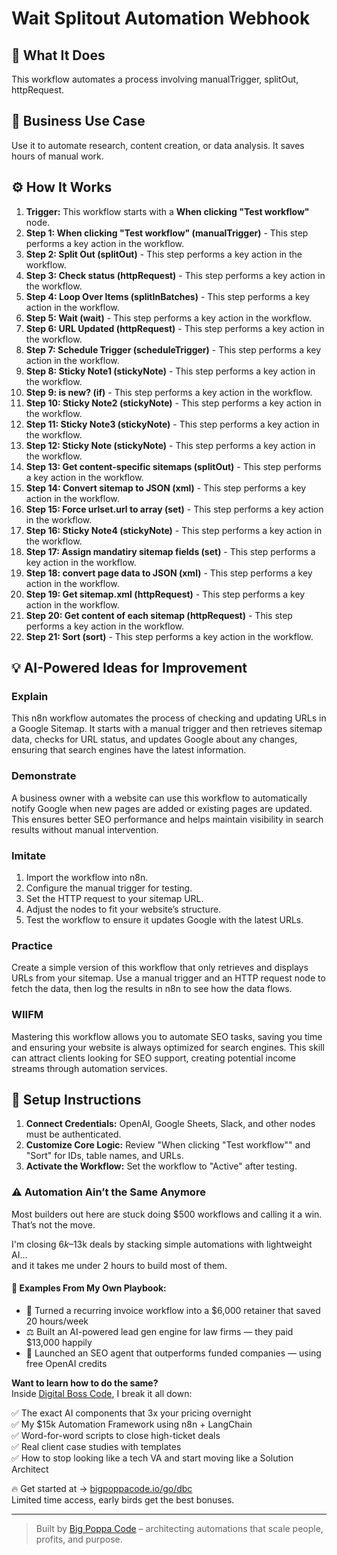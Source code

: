 # Wait Splitout Automation Webhook

## 🚀 What It Does
This workflow automates a process involving manualTrigger, splitOut, httpRequest.

## 💼 Business Use Case
Use it to automate research, content creation, or data analysis. It saves hours of manual work.

## ⚙️ How It Works
1.  **Trigger:** This workflow starts with a **When clicking "Test workflow"** node.
2. **Step 1: When clicking "Test workflow" (manualTrigger)** - This step performs a key action in the workflow.
3. **Step 2: Split Out (splitOut)** - This step performs a key action in the workflow.
4. **Step 3: Check status (httpRequest)** - This step performs a key action in the workflow.
5. **Step 4: Loop Over Items (splitInBatches)** - This step performs a key action in the workflow.
6. **Step 5: Wait (wait)** - This step performs a key action in the workflow.
7. **Step 6: URL Updated (httpRequest)** - This step performs a key action in the workflow.
8. **Step 7: Schedule Trigger (scheduleTrigger)** - This step performs a key action in the workflow.
9. **Step 8: Sticky Note1 (stickyNote)** - This step performs a key action in the workflow.
10. **Step 9: is new? (if)** - This step performs a key action in the workflow.
11. **Step 10: Sticky Note2 (stickyNote)** - This step performs a key action in the workflow.
12. **Step 11: Sticky Note3 (stickyNote)** - This step performs a key action in the workflow.
13. **Step 12: Sticky Note (stickyNote)** - This step performs a key action in the workflow.
14. **Step 13: Get content-specific sitemaps (splitOut)** - This step performs a key action in the workflow.
15. **Step 14: Convert sitemap to JSON (xml)** - This step performs a key action in the workflow.
16. **Step 15: Force urlset.url to array (set)** - This step performs a key action in the workflow.
17. **Step 16: Sticky Note4 (stickyNote)** - This step performs a key action in the workflow.
18. **Step 17: Assign mandatiry sitemap fields (set)** - This step performs a key action in the workflow.
19. **Step 18: convert page data to JSON (xml)** - This step performs a key action in the workflow.
20. **Step 19: Get sitemap.xml (httpRequest)** - This step performs a key action in the workflow.
21. **Step 20: Get content of each sitemap (httpRequest)** - This step performs a key action in the workflow.
22. **Step 21: Sort (sort)** - This step performs a key action in the workflow.

## 💡 AI-Powered Ideas for Improvement
### Explain
This n8n workflow automates the process of checking and updating URLs in a Google Sitemap. It starts with a manual trigger and then retrieves sitemap data, checks for URL status, and updates Google about any changes, ensuring that search engines have the latest information.

### Demonstrate
A business owner with a website can use this workflow to automatically notify Google when new pages are added or existing pages are updated. This ensures better SEO performance and helps maintain visibility in search results without manual intervention.

### Imitate
1. Import the workflow into n8n.
2. Configure the manual trigger for testing.
3. Set the HTTP request to your sitemap URL.
4. Adjust the nodes to fit your website’s structure.
5. Test the workflow to ensure it updates Google with the latest URLs.

### Practice
Create a simple version of this workflow that only retrieves and displays URLs from your sitemap. Use a manual trigger and an HTTP request node to fetch the data, then log the results in n8n to see how the data flows.

### WIIFM
Mastering this workflow allows you to automate SEO tasks, saving you time and ensuring your website is always optimized for search engines. This skill can attract clients looking for SEO support, creating potential income streams through automation services.

## 🔧 Setup Instructions
1. **Connect Credentials:** OpenAI, Google Sheets, Slack, and other nodes must be authenticated.
2. **Customize Core Logic:** Review "When clicking "Test workflow"" and "Sort" for IDs, table names, and URLs.
3. **Activate the Workflow:** Set the workflow to "Active" after testing.

### ⚠️ Automation Ain’t the Same Anymore

Most builders out here are stuck doing $500 workflows and calling it a win.  
That’s not the move.  

I'm closing $6k–$13k deals by stacking simple automations with lightweight AI...  
and it takes me under 2 hours to build most of them.

#### 🧠 Examples From My Own Playbook:
- 🔁 Turned a recurring invoice workflow into a $6,000 retainer that saved 20 hours/week  
- ⚖️ Built an AI-powered lead gen engine for law firms — they paid $13,000 happily  
- 🚀 Launched an SEO agent that outperforms funded companies — using free OpenAI credits  

**Want to learn how to do the same?**  
Inside [Digital Boss Code](https://bigpoppacode.io/go/dbc), I break it all down:

✅ The exact AI components that 3x your pricing overnight  
✅ My $15k Automation Framework using n8n + LangChain  
✅ Word-for-word scripts to close high-ticket deals  
✅ Real client case studies with templates  
✅ How to stop looking like a tech VA and start moving like a Solution Architect  

🔥 Get started at → [bigpoppacode.io/go/dbc](https://bigpoppacode.io/go/dbc)  
Limited time access, early birds get the best bonuses.

---
> Built by [Big Poppa Code](https://bigpoppacode.io) – architecting automations that scale people, profits, and purpose.
